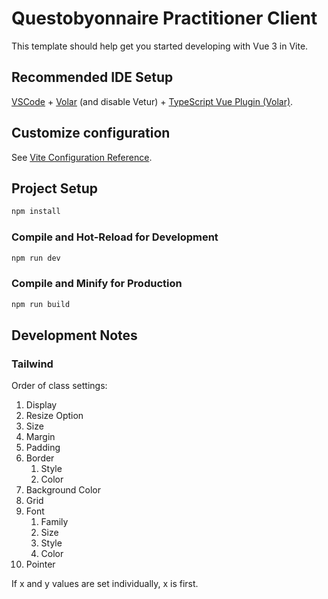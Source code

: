 # Questobyonnaire Practitioner Client

This template should help get you started developing with Vue 3 in Vite.

## Recommended IDE Setup

[VSCode](https://code.visualstudio.com/) + [Volar](https://marketplace.visualstudio.com/items?itemName=Vue.volar) (and disable Vetur) + [TypeScript Vue Plugin (Volar)](https://marketplace.visualstudio.com/items?itemName=Vue.vscode-typescript-vue-plugin).

## Customize configuration

See [Vite Configuration Reference](https://vitejs.dev/config/).

## Project Setup

```sh
npm install
```

### Compile and Hot-Reload for Development

```sh
npm run dev
```

### Compile and Minify for Production

```sh
npm run build
```

## Development Notes

### Tailwind

Order of class settings:

1. Display
1. Resize Option
1. Size
1. Margin
1. Padding
1. Border
   1. Style
   1. Color
1. Background Color
1. Grid
1. Font
   1. Family
   1. Size
   1. Style
   1. Color
1. Pointer

If x and y values are set individually, x is first.
